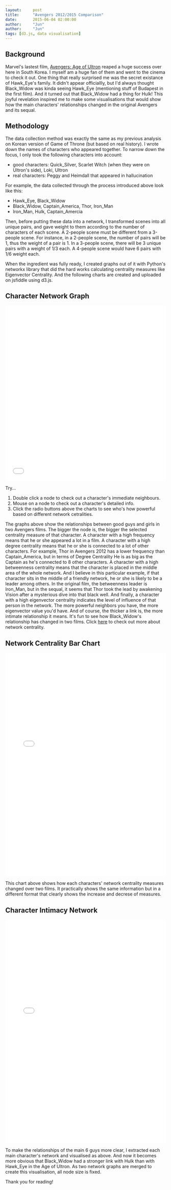 ```yaml
---
layout:     post
title:      "Avengers 2012/2015 Comparison"
date:       2015-06-04 02:00:00
author:     "Jun"
author:     "Jun"
tags: [d3.js, data visualisation]
---
```


<h2 class="section-heading">Background</h2>

<p>Marvel's lastest film, <a href="http://www.imdb.com/title/tt2395427/">Avengers: Age of Ultron</a> reaped a huge success over here in South Korea. I myself am a huge fan of them and went to the cinema to check it out. One thing that really surprised me was the secret existance of Hawk_Eye's family. It didn't appear officiallly, but I'd always thought Black_Widow was kinda seeing Hawk_Eye (mentioning stuff of Budapest in the first film). And it turned out that Black_Widow had a thing for Hulk! This joyful revelation inspired me to make some visualisations that would show how the main characters' relationships changed in the original Avengers and its sequal.</p>

<h2 class="section-heading">Methodology</h2>
<p>The data collection method was exactly the same as my previous analysis on Korean version of Game of Throne (but based on real history). I wrote down the names of characters who appeared together. To narrow down the focus, I only took the following characters into account:</p>

<ul>
	<li>good characters: Quick_Silver, Scarlet Witch (when they were on Ultron's side), Loki, Ultron</li>
	<li>real characters: Peggy and Heimdall that appeared in hallucination</li>
</ul>

<p>For example, the data collected through the process introduced above look like this:</p>
<ul>
	<li>Hawk_Eye, Black_Widow</li>
	<li>Black_Widow, Captain_America, Thor, Iron_Man</li>
	<li>Iron_Man, Hulk, Captain_Amercia</li>
</ul>

<p>Then, before putting these data into a network, I transformed scenes into all unique pairs, and gave weight to them according to the number of characters of each scene. A 2-people scene must be different from a 3-people scene. For instance, in a 2-people scene, the number of pairs will be 1, thus the weight of a pair is 1. In a 3-people scene, there will be 3 unique pairs with a weight of 1/3 each. A 4-people scene would have 6 pairs with 1/6 weight each.</p>

<p>When the ingredient was fully ready, I created graphs out of it with Python's networkx library that did the hard works calculating centrality measures like Eigenvector Centrality. And the following charts are created and uploaded on jsfiddle using d3.js.</p>

<h2 class="section-heading">Character Network Graph</h2>

<iframe width="100%" height="550" src="//jsfiddle.net/junkwhinger/d8gz64zf/28/embedded/result" allowfullscreen="allowfullscreen" frameborder="0"></iframe>

<p>Try...</p>
<ol>
  <li>Double click a node to check out a character's immediate neighbours.</li>
  <li>Mouse on a node to check out a character's detailed info.</li>
  <li>Click the radio buttons above the charts to see who's how powerful based on different network cetralities. </li>
</ol>

<p>The graphs above show the relationships between good guys and girls in two Avengers films. The bigger the node is, the bigger the selected centrality measure of that character. A character with a high frequency means that he or she appeared a lot in a film. A character with a high degree centrality means that he or she is connected to a lot of other characters. For example, Thor in Avengers 2012 has a lower frequency than Captain_America, but in terms of Degree Centrality He is as big as the Captain as he's connected to 8 other characters. A character with a high betweenness centrality means that the character is placed in the middle area of the whole network. And I believe in this particular example, if that character sits in the middle of a friendly network, he or she is likely to be a leader among others. In the original film, the betweenness leader is Iron_Man, but in the sequal, it seems that Thor took the lead by awakening Vision after a mysterious dive into that black well. And finally, a character with a high eigenvector centrality indicates the level of influence of that person in the network. The more powerful neighbors you have, the more eigenvector value you'd have. And of course, the thicker a link is, the more intimate relationship it means. It's fun to see how Black_Widow's relationship has changed in two films. Click <a href="http://en.wikipedia.org/wiki/Centrality">here</a> to check out more about network centrality.</p>

<div class="bumper"></div>

<h2>Network Centrality Bar Chart</h2>

<iframe width="100%" height="700" src="//jsfiddle.net/junkwhinger/v9t4f58r/embedded/result" allowfullscreen="allowfullscreen" frameborder="0"></iframe>

<p>This chart above shows how each characters' network centrality measures changed over two films. It practically shows the same information but in a different format that clearly shows the increase and decrese of measures.</p>

<div class="bumper"></div>

<h2>Character Intimacy Network</h2>
<iframe width="100%" height="700" src="//jsfiddle.net/junkwhinger/yn8e2czt/21/embedded/result" allowfullscreen="allowfullscreen" frameborder="0"></iframe>

<p>To make the relationships of the main 6 guys more clear, I extracted each main character's network and visualised as above. And now it becomes more obvious that Black_Widow had a stronger link with Hulk than with Hawk_Eye in the Age of Ultron. As two network graphs are merged to create this visualisation, all node size is fixed.</p>

<p>Thank you for reading!</p>


<link href="/d3_css/avengers_comparison.css" rel="stylesheet">

